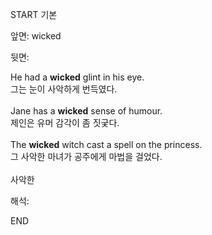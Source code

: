 START
기본

앞면:
wicked


뒷면:
<div>He had a <strong>wicked</strong> glint in his eye. </div><div><div>그는 눈이 사악하게 번득였다.</div></div><div><br></div><div><div>Jane has a <strong>wicked</strong> sense of humour. </div><div><div>제인은 유머 감각이 좀 짓궂다.</div></div></div><div><br></div><div><div>The <strong>wicked</strong> witch cast a spell on the princess. </div><div><div>그 사악한 마녀가 공주에게 마법을 걸었다.</div></div></div><div><br></div><div>사악한</div>


해석:

END